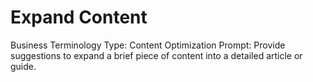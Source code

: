 # Expand Content

Business Terminology Type: Content Optimization
Prompt: Provide suggestions to expand a brief piece of content into a detailed article or guide.